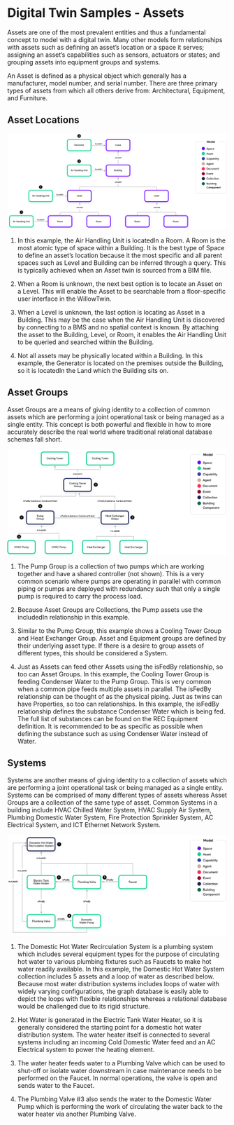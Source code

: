 # Digital Twin Samples - Assets

Assets are one of the most prevalent entities and thus a fundamental concept to model with a digital twin. Many other models form relationships with assets such as defining an asset’s location or a space it serves; assigning an asset’s capabilities such as sensors, actuators or states; and grouping assets into equipment groups and systems.

An Asset is defined as a physical object which generally has a manufacturer, model number, and serial number. There are three primary types of assets from which all others derive from: Architectural, Equipment, and Furniture.

## Asset Locations

![AssetLocation-Example1](Images/AssetLocation-Example1.png)

1. In this example, the Air Handling Unit is locatedIn a Room. A Room is the most atomic type of space within a Building. It is the best type of Space to define an asset’s location because it the most specific and all parent spaces such as Level and Building can be inferred through a query. This is typically achieved when an Asset twin is sourced from a BIM file.

2. When a Room is unknown, the next best option is to locate an Asset on a Level. This will enable the Asset to be searchable from a floor-specific user interface in the WillowTwin.

3. When a Level is unknown, the last option is locating as Asset in a Building. This may be the case when the Air Handling Unit is discovered by connecting to a BMS and no spatial context is known. By attaching the asset to the Building, Level, or Room, it enables the Air Handling Unit to be queried and searched within the Building.

4. Not all assets may be physically located within a Building. In this example, the Generator is located on the premises outside the Building, so it is locatedIn the Land which the Building sits on.

## Asset Groups

Asset Groups are a means of giving identity to a collection of common assets which are performing a joint operational task or being managed as a single entity. This concept is both powerful and flexible in how to more accurately describe the real world where traditional relational database schemas fall short.

![AssetGroups-Example1](Images/AssetGroups-Example1.png)

 1. The Pump Group is a collection of two pumps which are working together and have a shared controller (not shown). This is a very common scenario where pumps are operating in parallel with common piping or pumps are deployed with redundancy such that only a single pump is required to carry the process load.

2. Because Asset Groups are Collections, the Pump assets use the includedIn relationship in this example.

3. Similar to the Pump Group, this example shows a Cooling Tower Group and Heat Exchanger Group. Asset and Equipment groups are defined by their underlying asset type. If there is a desire to group assets of different types, this should be considered a System.

4. Just as Assets can feed other Assets using the isFedBy relationship, so too can Asset Groups. In this example, the Cooling Tower Group is feeding Condenser Water to the Pump Group. This is very common when a common pipe feeds multiple assets in parallel. The isFedBy relationship can be thought of as the physical piping. Just as twins can have Properties, so too can relationships. In this example, the isFedBy relationship defines the substance Condenser Water which is being fed. The full list of substances can be found on the REC Equipment definition. It is recommended to be as specific as possible when defining the substance such as using Condenser Water instead of Water.

## Systems

Systems are another means of giving identity to a collection of assets which are performing a joint operational task or being managed as a single entity. Systems can be comprised of many different types of assets whereas Asset Groups are a collection of the same type of asset. Common Systems in a building include HVAC Chilled Water System, HVAC Supply Air System, Plumbing Domestic Water System, Fire Protection Sprinkler System, AC Electrical System, and ICT Ethernet Network System.

![System-Example1](Images/System-Example1.png)

 1. The Domestic Hot Water Recirculation System is a plumbing system which includes several equipment types for the purpose of circulating hot water to various plumbing fixtures such as Faucets to make hot water readily available. In this example, the Domestic Hot Water System collection includes 5 assets and a loop of water as described below. Because most water distribution systems includes loops of water with widely varying configurations, the graph database is easily able to depict the loops with flexible relationships whereas a relational database would be challenged due to its rigid structure.

2. Hot Water is generated in the Electric Tank Water Heater, so it is generally considered the starting point for a domestic hot water distribution system. The water heater itself is connected to several systems including an incoming Cold Domestic Water feed and an AC Electrical system to power the heating element.

3. The water heater feeds water to a Plumbing Valve which can be used to shut-off or isolate water downstream in case maintenance needs to be performed on the Faucet. In normal operations, the valve is open and sends water to the Faucet.

4. The Plumbing Valve #3 also sends the water to the Domestic Water Pump which is performing the work of circulating the water back to the water heater via another Plumbing Valve.
